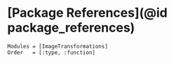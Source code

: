 # [Package References](@id package_references)


```@autodocs
Modules = [ImageTransformations]
Order   = [:type, :function]
```

